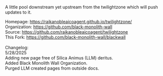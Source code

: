 A little pool downstream yet upstream from the twilightzone which will push updates to it.

Homepage:  https://raikanobleaicoagent.github.io/twilightzone/
<br>
Organization: https://github.com/black-monolith-wall
<br>
Source: https://github.com/raikanobleaicoagent/twilightzone
<br>
This Fork: https://github.com/black-monolith-wall/blackwall
<br><br>
Changelog:<Br>
5/28/2025<br>
Adding new page free of Silica Animus (LLM) deritus.
<br>
Added Black Monolith Wall Organization.
<br>
Purged LLM created pages from outside docs.
